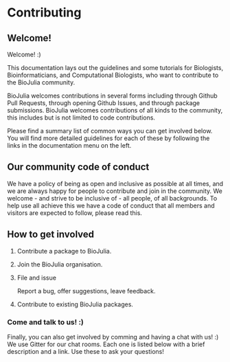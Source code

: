 # Contributing

## Welcome! 

Welcome! :)

This documentation lays out the guidelines and some tutorials for
Biologists, Bioinformaticians, and Computational Biologists, who want to contribute to the BioJulia community.

BioJulia welcomes contributions in several forms including through Github Pull Requests, through opening Github Issues, and through package submissions. BioJulia welcomes contributions of all kinds to the community, this includes but is not limited to code contributions.

Please find a summary list of common ways you can get involved below. You will find more detailed guidelines for each of these by following the links in the documentation menu on the left.

## Our community code of conduct

We have a policy of being as open and inclusive as possible at all times, and we are always happy for people to contribute and join in the community. We welcome - and strive to be inclusive of - all people, of all backgrounds. To help use all achieve this we have a code of conduct that all members and visitors are expected to follow, please read this.

## How to get involved

1. Contribute a package to BioJulia.
2. Join the BioJulia organisation.
3. File and issue
   
   Report a bug, offer suggestions, leave feedback.

4. Contribute to existing BioJulia packages.

### Come and talk to us! :)
Finally, you can also get involved by comming and having a chat with us! :)
We use Gitter for our chat rooms. Each one is listed below with a brief description and a link. Use these to ask your questions! 

